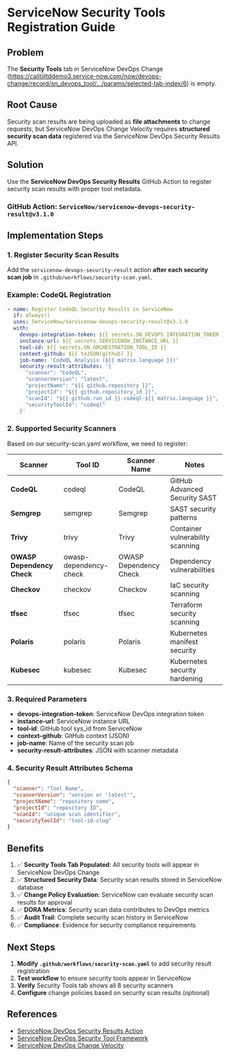 # ServiceNow Security Tools Registration Guide

## Problem

The **Security Tools** tab in ServiceNow DevOps Change (https://calitiiltddemo3.service-now.com/now/devops-change/record/sn_devops_tool/.../params/selected-tab-index/6) is empty.

## Root Cause

Security scan results are being uploaded as **file attachments** to change requests, but ServiceNow DevOps Change Velocity requires **structured security scan data** registered via the ServiceNow DevOps Security Results API.

## Solution

Use the **ServiceNow DevOps Security Results** GitHub Action to register security scan results with proper tool metadata.

### GitHub Action: `ServiceNow/servicenow-devops-security-result@v3.1.0`

## Implementation Steps

### 1. Register Security Scan Results

Add the `servicenow-devops-security-result` action **after each security scan job** in `.github/workflows/security-scan.yaml`.

### Example: CodeQL Registration

```yaml
- name: Register CodeQL Security Results in ServiceNow
  if: always()
  uses: ServiceNow/servicenow-devops-security-result@v3.1.0
  with:
    devops-integration-token: ${{ secrets.SN_DEVOPS_INTEGRATION_TOKEN }}
    instance-url: ${{ secrets.SERVICENOW_INSTANCE_URL }}
    tool-id: ${{ secrets.SN_ORCHESTRATION_TOOL_ID }}
    context-github: ${{ toJSON(github) }}
    job-name: 'CodeQL Analysis (${{ matrix.language }})'
    security-result-attributes: '{
      "scanner": "CodeQL",
      "scannerVersion": "latest",
      "projectName": "${{ github.repository }}",
      "projectId": "${{ github.repository_id }}",
      "scanId": "${{ github.run_id }}-codeql-${{ matrix.language }}",
      "securityToolId": "codeql"
    }'
```

### 2. Supported Security Scanners

Based on our security-scan.yaml workflow, we need to register:

| Scanner | Tool ID | Scanner Name | Notes |
|---------|---------|--------------|-------|
| **CodeQL** | codeql | CodeQL | GitHub Advanced Security SAST |
| **Semgrep** | semgrep | Semgrep | SAST security patterns |
| **Trivy** | trivy | Trivy | Container vulnerability scanning |
| **OWASP Dependency Check** | owasp-dependency-check | OWASP Dependency Check | Dependency vulnerabilities |
| **Checkov** | checkov | Checkov | IaC security scanning |
| **tfsec** | tfsec | tfsec | Terraform security scanning |
| **Polaris** | polaris | Polaris | Kubernetes manifest security |
| **Kubesec** | kubesec | Kubesec | Kubernetes security hardening |

### 3. Required Parameters

- **devops-integration-token**: ServiceNow DevOps integration token
- **instance-url**: ServiceNow instance URL
- **tool-id**: GitHub tool sys_id from ServiceNow
- **context-github**: GitHub context (JSON)
- **job-name**: Name of the security scan job
- **security-result-attributes**: JSON with scanner metadata

### 4. Security Result Attributes Schema

```json
{
  "scanner": "Tool Name",
  "scannerVersion": "version or 'latest'",
  "projectName": "repository name",
  "projectId": "repository ID",
  "scanId": "unique scan identifier",
  "securityToolId": "tool-id-slug"
}
```

## Benefits

1. ✅ **Security Tools Tab Populated**: All security tools will appear in ServiceNow DevOps Change
2. ✅ **Structured Security Data**: Security scan results stored in ServiceNow database
3. ✅ **Change Policy Evaluation**: ServiceNow can evaluate security scan results for approval
4. ✅ **DORA Metrics**: Security scan data contributes to DevOps metrics
5. ✅ **Audit Trail**: Complete security scan history in ServiceNow
6. ✅ **Compliance**: Evidence for security compliance requirements

## Next Steps

1. **Modify `.github/workflows/security-scan.yaml`** to add security result registration
2. **Test workflow** to ensure security tools appear in ServiceNow
3. **Verify** Security Tools tab shows all 8 security scanners
4. **Configure** change policies based on security scan results (optional)

## References

- [ServiceNow DevOps Security Results Action](https://github.com/marketplace/actions/servicenow-devops-security-results)
- [ServiceNow DevOps Security Tool Framework](https://docs.servicenow.com/bundle/vancouver-devops/page/product/enterprise-dev-ops/reference/security-tool-framework.html)
- [ServiceNow DevOps Change Velocity](https://www.servicenow.com/products/devops.html)
